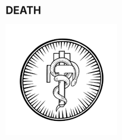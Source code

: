 # DEATH

<img width="300px" src="https://github.com/dddeeaatthhh/version-one/blob/master/assets/snake-logo/snake-SVG.svg">